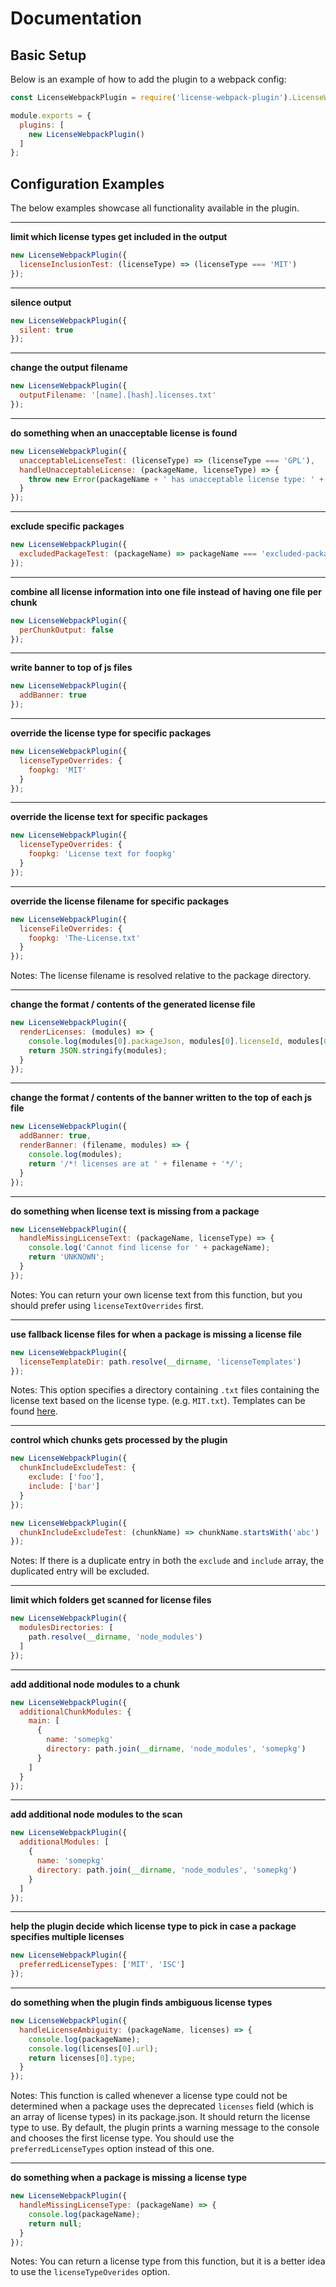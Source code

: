 # Documentation

## Basic Setup

Below is an example of how to add the plugin to a webpack config:

```javascript
const LicenseWebpackPlugin = require('license-webpack-plugin').LicenseWebpackPlugin;

module.exports = {
  plugins: [
    new LicenseWebpackPlugin()
  ]
};
```

## Configuration Examples

The below examples showcase all functionality available in the plugin.

---

**limit which license types get included in the output**

```javascript
new LicenseWebpackPlugin({
  licenseInclusionTest: (licenseType) => (licenseType === 'MIT')
});
```

---

**silence output**

```javascript
new LicenseWebpackPlugin({
  silent: true
});
```

---

**change the output filename**

```javascript
new LicenseWebpackPlugin({
  outputFilename: '[name].[hash].licenses.txt'
});
```

---

**do something when an unacceptable license is found**

```javascript
new LicenseWebpackPlugin({
  unacceptableLicenseTest: (licenseType) => (licenseType === 'GPL'),
  handleUnacceptableLicense: (packageName, licenseType) => {
    throw new Error(packageName + ' has unacceptable license type: ' + licenseType)
  }
});
```

---

**exclude specific packages**

```javascript
new LicenseWebpackPlugin({
  excludedPackageTest: (packageName) => packageName === 'excluded-package'
});
```

---


**combine all license information into one file instead of having one file per chunk**

```javascript
new LicenseWebpackPlugin({
  perChunkOutput: false
});
```

---

**write banner to top of js files**

```javascript
new LicenseWebpackPlugin({
  addBanner: true
});
```

---

**override the license type for specific packages**

```javascript
new LicenseWebpackPlugin({
  licenseTypeOverrides: {
    foopkg: 'MIT'
  }
});
```

---

**override the license text for specific packages**

```javascript
new LicenseWebpackPlugin({
  licenseTypeOverrides: {
    foopkg: 'License text for foopkg'
  }
});
```

---

**override the license filename for specific packages**

```javascript
new LicenseWebpackPlugin({
  licenseFileOverrides: {
    foopkg: 'The-License.txt'
  }
});
```

Notes: The license filename is resolved relative to the package directory.

---

**change the format / contents of the generated license file**

```javascript
new LicenseWebpackPlugin({
  renderLicenses: (modules) => {
    console.log(modules[0].packageJson, modules[0].licenseId, modules[0].licenseText);
    return JSON.stringify(modules);
  }
});
```

---

**change the format / contents of the banner written to the top of each js file**

```javascript
new LicenseWebpackPlugin({
  addBanner: true, 
  renderBanner: (filename, modules) => {
    console.log(modules);
    return '/*! licenses are at ' + filename + '*/';
  }
});
```

---

**do something when license text is missing from a package**

```javascript
new LicenseWebpackPlugin({
  handleMissingLicenseText: (packageName, licenseType) => {
    console.log('Cannot find license for ' + packageName);
    return 'UNKNOWN';
  }
});
```

Notes: You can return your own license text from this function, but you should prefer using `licenseTextOverrides` first.

---

**use fallback license files for when a package is missing a license file**

```javascript
new LicenseWebpackPlugin({
  licenseTemplateDir: path.resolve(__dirname, 'licenseTemplates')
});
```

Notes: This option specifies a directory containing `.txt` files containing the license text based on the license type. (e.g. `MIT.txt`). Templates can be found [here](https://github.com/spdx/license-list).

---

**control which chunks gets processed by the plugin**

```javascript
new LicenseWebpackPlugin({
  chunkIncludeExcludeTest: {
    exclude: ['foo'],
    include: ['bar']
  }
});

new LicenseWebpackPlugin({
  chunkIncludeExcludeTest: (chunkName) => chunkName.startsWith('abc')
});
```

Notes: If there is a duplicate entry in both the `exclude` and `include` array, the duplicated entry will be excluded.

---

**limit which folders get scanned for license files**

```javascript
new LicenseWebpackPlugin({
  modulesDirectories: [
    path.resolve(__dirname, 'node_modules')
  ]
});
```

---

**add additional node modules to a chunk**

```javascript
new LicenseWebpackPlugin({
  additionalChunkModules: {
    main: [
      {
        name: 'somepkg'
        directory: path.join(__dirname, 'node_modules', 'somepkg')
      }
    ]
  }
});
```

---

**add additional node modules to the scan**

```javascript
new LicenseWebpackPlugin({
  additionalModules: [
    {
      name: 'somepkg'
      directory: path.join(__dirname, 'node_modules', 'somepkg')
    }
  ]
});
```

---

**help the plugin decide which license type to pick in case a package specifies multiple licenses**

```javascript
new LicenseWebpackPlugin({
  preferredLicenseTypes: ['MIT', 'ISC']
});
```

---

**do something when the plugin finds ambiguous license types**

```javascript
new LicenseWebpackPlugin({
  handleLicenseAmbiguity: (packageName, licenses) => {
    console.log(packageName);
    console.log(licenses[0].url);
    return licenses[0].type;
  }
});
```

Notes: This function is called whenever a license type could not be determined when a package uses the deprecated `licenses` field (which is an array of license types) in its package.json. It should return the license type to use. By default, the plugin prints a warning message to the console and chooses the first license type. You should use the `preferredLicenseTypes` option instead of this one.

---

**do something when a package is missing a license type**

```javascript
new LicenseWebpackPlugin({
  handleMissingLicenseType: (packageName) => {
    console.log(packageName);
    return null;
  }
});
```

Notes: You can return a license type from this function, but it is a better idea to use the `licenseTypeOverides` option.
